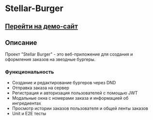 # Stellar-Burger

## [Перейти на демо-сайт](https://stellar.students.nomorepartiesco.ru/)

## Описание

Проект "Stellar Burger" - это веб-приложение для создания и оформления заказов на звездные бургеры.

### Функциональность

- Создание и редактирование бургеров через DND
- Отправка заказа на сервер
- Регистрация и авторизация пользователей с помощью JWT
- Модальные окна c номерами заказа и информацией об ингредиентах
- Просмотр истории заказов пользователя и общей ленты заказов
- Unit и E2E тесты
